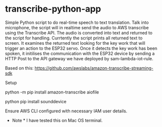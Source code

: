 # transcribe-python-app


Simple Python script to do real-time speech to text translation. Talk into microphone, the script will in realtime send the audio to AWS transcribe using the Transcribe API. The audio is converted into text and returned to the script for handling. Currtently the script prints all returned text to screen. It examines the returned text looking for the key work that will trigger an action to the ESP32 servo. Once it detects the key work has been spoken, it initilises the communication with the ESP32 device by sending a HTTP Post to the API gateway we have deployed by sam-lambda-iot-rule.

Based on this: https://github.com/awslabs/amazon-transcribe-streaming-sdk

Setup

python -m pip install amazon-transcribe aiofile

python pip install sounddevice

Ensure AWS CLI configured with necessary IAM user details.

* Note * I have tested this on Mac OS terminal. 
